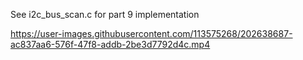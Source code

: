 See i2c_bus_scan.c for part 9 implementation





https://user-images.githubusercontent.com/113575268/202638687-ac837aa6-576f-47f8-addb-2be3d7792d4c.mp4

